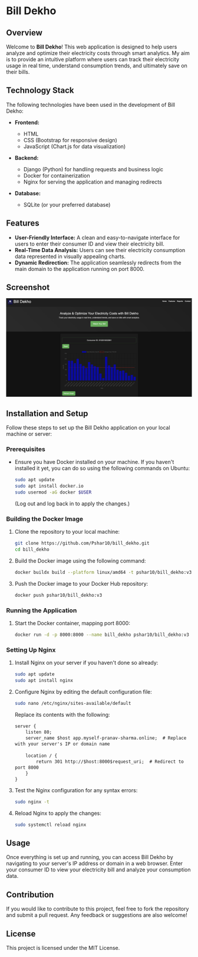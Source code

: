 
# Bill Dekho

## Overview

Welcome to **Bill Dekho**! This web application is designed to help users analyze and optimize their electricity costs through smart analytics. My aim is to provide an intuitive platform where users can track their electricity usage in real time, understand consumption trends, and ultimately save on their bills.

## Technology Stack

The following technologies have been used in the development of Bill Dekho:

- **Frontend:** 
  - HTML
  - CSS (Bootstrap for responsive design)
  - JavaScript (Chart.js for data visualization)

- **Backend:**
  - Django (Python) for handling requests and business logic
  - Docker for containerization
  - Nginx for serving the application and managing redirects

- **Database:**
  - SQLite (or your preferred database)

## Features

- **User-Friendly Interface:** A clean and easy-to-navigate interface for users to enter their consumer ID and view their electricity bill.
- **Real-Time Data Analysis:** Users can see their electricity consumption data represented in visually appealing charts.
- **Dynamic Redirection:** The application seamlessly redirects from the main domain to the application running on port 8000.

## Screenshot

![Web Application Screenshot](webapp.png)


## Installation and Setup

Follow these steps to set up the Bill Dekho application on your local machine or server:

### Prerequisites

- Ensure you have Docker installed on your machine. If you haven't installed it yet, you can do so using the following commands on Ubuntu:

  ```bash
  sudo apt update
  sudo apt install docker.io
  sudo usermod -aG docker $USER
  ```

  (Log out and log back in to apply the changes.)

### Building the Docker Image

1. Clone the repository to your local machine:

   ```bash
   git clone https://github.com/Pshar10/bill_dekho.git
   cd bill_dekho
   ```

2. Build the Docker image using the following command:

   ```bash
   docker buildx build --platform linux/amd64 -t pshar10/bill_dekho:v3 --output type=docker .
   ```

3. Push the Docker image to your Docker Hub repository:

   ```bash
   docker push pshar10/bill_dekho:v3
   ```

### Running the Application

1. Start the Docker container, mapping port 8000:

   ```bash
   docker run -d -p 8000:8000 --name bill_dekho pshar10/bill_dekho:v3
   ```

### Setting Up Nginx

1. Install Nginx on your server if you haven't done so already:

   ```bash
   sudo apt update
   sudo apt install nginx
   ```

2. Configure Nginx by editing the default configuration file:

   ```bash
   sudo nano /etc/nginx/sites-available/default
   ```

   Replace its contents with the following:

   ```nginx
   server {
       listen 80;
       server_name $host app.myself-pranav-sharma.online;  # Replace with your server's IP or domain name

       location / {
           return 301 http://$host:8000$request_uri;  # Redirect to port 8000
       }
   }
   ```

3. Test the Nginx configuration for any syntax errors:

   ```bash
   sudo nginx -t
   ```

4. Reload Nginx to apply the changes:

   ```bash
   sudo systemctl reload nginx
   ```

## Usage

Once everything is set up and running, you can access Bill Dekho by navigating to your server's IP address or domain in a web browser. Enter your consumer ID to view your electricity bill and analyze your consumption data.

## Contribution

If you would like to contribute to this project, feel free to fork the repository and submit a pull request. Any feedback or suggestions are also welcome!

## License

This project is licensed under the MIT License.

